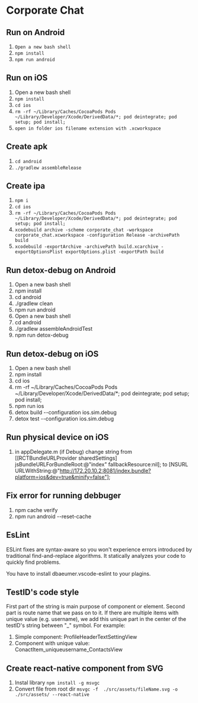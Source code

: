 # Corporate Chat #

## Run on Android ##

1) ```Open a new bash shell```
2) ```npm install```
3) ```npm run android```

## Run on iOS ##

1) Open a new bash shell
2) ```npm install```
3) ```cd ios```
4) ```rm -rf ~/Library/Caches/CocoaPods Pods ~/Library/Developer/Xcode/DerivedData/*; pod deintegrate; pod setup; pod install;```
5) ```open in folder ios filename extension with .xcworkspace```

## Create apk ##

1) ```cd android```
2) ```./gradlew assembleRelease```

## Create ipa ##

1) ```npm i```
3) ```cd ios```
4) ```rm -rf ~/Library/Caches/CocoaPods Pods ~/Library/Developer/Xcode/DerivedData/*; pod deintegrate; pod setup; pod install;```
5) ```xcodebuild archive -scheme corporate_chat -workspace corporate_chat.xcworkspace -configuration Release -archivePath build```
6) ```xcodebuild -exportArchive -archivePath build.xcarchive -exportOptionsPlist exportOptions.plist -exportPath build```

## Run detox-debug on Android ##

1) Open a new bash shell
2) npm install
3) cd android
4) ./gradlew clean
5) npm run android
6) Open a new bash shell
7) cd android
8) ./gradlew assembleAndroidTest
9) npm run detox-debug

## Run detox-debug on iOS ##

1) Open a new bash shell
2) npm install
3) cd ios
4) rm -rf ~/Library/Caches/CocoaPods Pods ~/Library/Developer/Xcode/DerivedData/*; pod deintegrate; pod setup; pod install;
5) npm run ios
6) detox build --configuration ios.sim.debug
7) detox test --configuration ios.sim.debug

## Run physical device on iOS ##

1) in appDelegate.m (if Debug) change string from [[RCTBundleURLProvider sharedSettings] jsBundleURLForBundleRoot:@"index" fallbackResource:nil]; to [NSURL URLWithString:@"http://172.20.10.2:8081/index.bundle?platform=ios&dev=true&minify=false"];

## Fix error for running debbuger

1) npm cache verify
2) npm run android --reset-cache

## EsLint ##

ESLint fixes are syntax-aware so you won't experience errors introduced by traditional find-and-replace algorithms. It statically analyzes your code to quickly find problems.

You have to install dbaeumer.vscode-eslint to your plagins.

## TestID's code style ##

First part of the string is main purpose of component or element. Second part is route name that we pass on to it.
If there are multiple items with unique value (e.g. username), we add this unique part in the center of the testID's string between "_" symbol.
For example:
1) Simple component: ProfileHeaderTextSettingView
2) Component with unique value: ConactItem_uniqueusername_ContactsView

## Create react-native component from SVG ## 
1) Instal library ```npm install -g msvgc```
2) Convert file from root dir ```msvgc -f  ./src/assets/fileName.svg -o ./src/assets/ --react-native```
